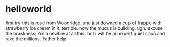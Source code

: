 # helloworld
first try
this is rose from Woodridge. she just downed a cup of frappe with strawberry ice cream in it. terrible. now the mucus is building. ugh. excuse the bruskness; i'm a newbie at all this. but i will be an expert quiet soon and rake the millions. Father help.
